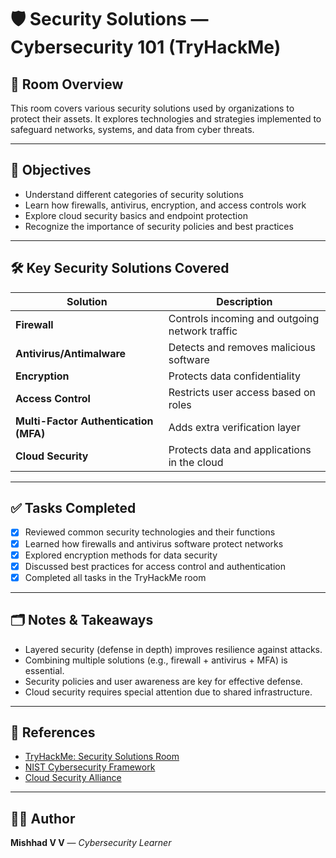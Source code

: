# 🛡️ Security Solutions — Cybersecurity 101 (TryHackMe)

## 📌 Room Overview
This room covers various security solutions used by organizations to protect their assets. It explores technologies and strategies implemented to safeguard networks, systems, and data from cyber threats.

---

## 🎯 Objectives
- Understand different categories of security solutions
- Learn how firewalls, antivirus, encryption, and access controls work
- Explore cloud security basics and endpoint protection
- Recognize the importance of security policies and best practices 

---

## 🛠️ Key Security Solutions Covered

| Solution | Description |
| -------- | ----------- |
| **Firewall** | Controls incoming and outgoing network traffic |
| **Antivirus/Antimalware** | Detects and removes malicious software |
| **Encryption** | Protects data confidentiality |
| **Access Control** | Restricts user access based on roles |
| **Multi-Factor Authentication (MFA)** | Adds extra verification layer |
| **Cloud Security** | Protects data and applications in the cloud |

---

## ✅ Tasks Completed
- [x] Reviewed common security technologies and their functions
- [x] Learned how firewalls and antivirus software protect networks
- [x] Explored encryption methods for data security
- [x] Discussed best practices for access control and authentication
- [x] Completed all tasks in the TryHackMe room

---

## 🗂️ Notes & Takeaways
- Layered security (defense in depth) improves resilience against attacks.
- Combining multiple solutions (e.g., firewall + antivirus + MFA) is essential.
- Security policies and user awareness are key for effective defense.
- Cloud security requires special attention due to shared infrastructure.

---

## 🔗 References
- [TryHackMe: Security Solutions Room](https://tryhackme.com)
- [NIST Cybersecurity Framework](https://www.nist.gov/cyberframework)
- [Cloud Security Alliance](https://cloudsecurityalliance.org)

---

## 👨‍💻 Author
**Mishhad V V** — *Cybersecurity Learner*


